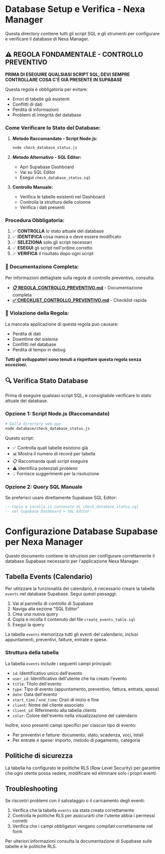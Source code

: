 # Database Setup e Verifica - Nexa Manager

Questa directory contiene tutti gli script SQL e gli strumenti per configurare e verificare il database di Nexa Manager.

## ⚠️ REGOLA FONDAMENTALE - CONTROLLO PREVENTIVO

**PRIMA DI ESEGUIRE QUALSIASI SCRIPT SQL, DEVI SEMPRE CONTROLLARE COSA C'È GIÀ PRESENTE IN SUPABASE**

Questa regola è obbligatoria per evitare:
- Errori di tabelle già esistenti
- Conflitti di dati
- Perdita di informazioni
- Problemi di integrità del database

### Come Verificare lo Stato del Database:

1. **Metodo Raccomandato - Script Node.js:**
   ```bash
   node check_database_status.js
   ```

2. **Metodo Alternativo - SQL Editor:**
   - Apri Supabase Dashboard
   - Vai su SQL Editor
   - Esegui `check_database_status.sql`

3. **Controllo Manuale:**
   - Verifica le tabelle esistenti nel Dashboard
   - Controlla la struttura delle colonne
   - Verifica i dati presenti

### Procedura Obbligatoria:

1. ✅ **CONTROLLA** lo stato attuale del database
2. ✅ **IDENTIFICA** cosa manca o deve essere modificato
3. ✅ **SELEZIONA** solo gli script necessari
4. ✅ **ESEGUI** gli script nell'ordine corretto
5. ✅ **VERIFICA** il risultato dopo ogni script

### 📖 Documentazione Completa:

Per informazioni dettagliate sulla regola di controllo preventivo, consulta:
- **[📋 REGOLA_CONTROLLO_PREVENTIVO.md](./REGOLA_CONTROLLO_PREVENTIVO.md)** - Documentazione completa
- **[✅ CHECKLIST_CONTROLLO_PREVENTIVO.md](./CHECKLIST_CONTROLLO_PREVENTIVO.md)** - Checklist rapida

### 🚨 Violazione della Regola:

La mancata applicazione di questa regola può causare:
- Perdita di dati
- Downtime del sistema
- Conflitti nel database
- Perdita di tempo in debug

**Tutti gli sviluppatori sono tenuti a rispettare questa regola senza eccezioni.**

## 🔍 Verifica Stato Database

Prima di eseguire qualsiasi script SQL, è consigliabile verificare lo stato attuale del database.

### Opzione 1: Script Node.js (Raccomandato)

```bash
# Dalla directory web-app
node database/check_database_status.js
```

Questo script:
- ✅ Controlla quali tabelle esistono già
- 📊 Mostra il numero di record per tabella
- 📋 Raccomanda quali script eseguire
- ⚠️ Identifica potenziali problemi
- 💡 Fornisce suggerimenti per la risoluzione

### Opzione 2: Query SQL Manuale

Se preferisci usare direttamente Supabase SQL Editor:

```sql
-- Copia e incolla il contenuto di check_database_status.sql
-- nel Supabase Dashboard > SQL Editor
```

# Configurazione Database Supabase per Nexa Manager

Questo documento contiene le istruzioni per configurare correttamente il database Supabase necessario per l'applicazione Nexa Manager.

## Tabella Events (Calendario)

Per utilizzare la funzionalità del calendario, è necessario creare la tabella `events` nel database Supabase. Segui questi passaggi:

1. Vai al pannello di controllo di Supabase
2. Naviga alla sezione "SQL Editor"
3. Crea una nuova query
4. Copia e incolla il contenuto del file `create_events_table.sql` 
5. Esegui la query

La tabella `events` memorizza tutti gli eventi del calendario, inclusi appuntamenti, preventivi, fatture, entrate e spese.

### Struttura della tabella

La tabella `events` include i seguenti campi principali:

- `id`: Identificativo unico dell'evento
- `user_id`: Identificativo dell'utente che ha creato l'evento
- `title`: Titolo dell'evento
- `type`: Tipo di evento (appuntamento, preventivo, fattura, entrata, spesa)
- `date`: Data dell'evento
- `start_time` / `end_time`: Orari di inizio e fine
- `client`: Nome del cliente associato
- `client_id`: Riferimento alla tabella clients
- `color`: Colore dell'evento nella visualizzazione del calendario

Inoltre, sono presenti campi specifici per ciascun tipo di evento:

- Per preventivi e fatture: documento, stato, scadenza, voci, totali
- Per entrate e spese: importo, metodo di pagamento, categoria

## Politiche di sicurezza

La tabella ha configurato le politiche RLS (Row Level Security) per garantire che ogni utente possa vedere, modificare ed eliminare solo i propri eventi.

## Troubleshooting

Se riscontri problemi con il salvataggio o il caricamento degli eventi:

1. Verifica che la tabella `events` sia stata creata correttamente
2. Controlla le politiche RLS per assicurarti che l'utente abbia i permessi corretti
3. Verifica che i campi obbligatori vengano compilati correttamente nel form

Per ulteriori informazioni consulta la documentazione di Supabase sulle tabelle e le politiche RLS.